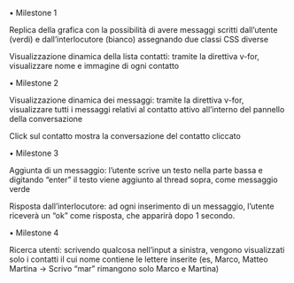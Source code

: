 • Milestone 1

Replica della grafica con la possibilità di avere messaggi scritti dall’utente (verdi) e
dall’interlocutore (bianco) assegnando due classi CSS diverse

Visualizzazione dinamica della lista contatti: tramite la direttiva v-for, visualizzare
nome e immagine di ogni contatto

• Milestone 2

Visualizzazione dinamica dei messaggi: tramite la direttiva v-for, visualizzare tutti i
messaggi relativi al contatto attivo all’interno del pannello della conversazione

Click sul contatto mostra la conversazione del contatto cliccato

• Milestone 3

Aggiunta di un messaggio: l’utente scrive un testo nella parte bassa e digitando
“enter” il testo viene aggiunto al thread sopra, come messaggio verde

Risposta dall’interlocutore: ad ogni inserimento di un messaggio, l’utente riceverà
un “ok” come risposta, che apparirà dopo 1 secondo.

• Milestone 4

Ricerca utenti: scrivendo qualcosa nell’input a sinistra, vengono visualizzati solo i contatti il cui nome contiene le lettere inserite (es, Marco, Matteo Martina -> Scrivo “mar” rimangono solo Marco e Martina)
